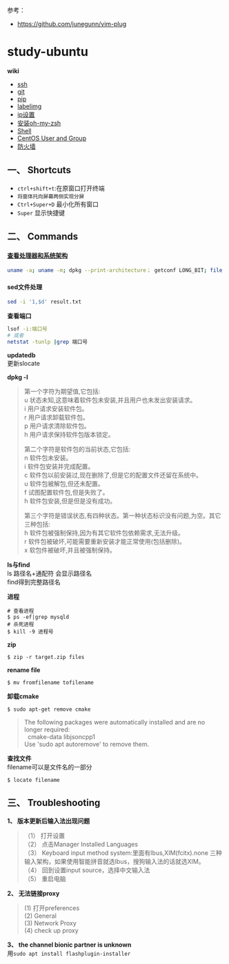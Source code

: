 参考：  
- https://github.com/junegunn/vim-plug  


# study-ubuntu
  
**wiki**  
* [ssh](https://github.com/nonelittlesong/study-ubuntu/wiki/SSH)
* [git](https://github.com/nonelittlesong/study-ubuntu/wiki/git)
* [pip](https://github.com/nonelittlesong/study-ubuntu/wiki/pip)
* [labelimg](https://github.com/nonelittlesong/study-ubuntu/wiki/LabelImg)
* [ip设置](https://github.com/nonelittlesong/study-ubuntu/wiki/ip%E8%AE%BE%E7%BD%AE)
* [安装oh-my-zsh](https://github.com/nonelittlesong/study-ubuntu/wiki/install-oh-my-zsh)
* [Shell](https://github.com/nonelittlesong/study-ubuntu/wiki/Shell)
* [CentOS User and Group](https://github.com/nonelittlesong/study-ubuntu/wiki/CentOS-User-and-Group)
* [防火墙](https://github.com/nonelittlesong/study-ubuntu/wiki/Ubuntu16%E9%98%B2%E7%81%AB%E5%A2%99)

## 一、 Shortcuts
* `ctrl+shift+t`:在原窗口打开终端
* `将窗体托向屏幕两侧实现分屏`
* `Ctrl+Super+D` 最小化所有窗口
* `Super` 显示快捷键

## 二、 Commands
#### [查看处理器和系统架构](https://blog.csdn.net/wykkunkun/article/details/79675675)
```sh
uname -a; uname -m; dpkg --print-architecture； getconf LONG_BIT; file /sbin/init;
```
#### sed文件处理
```sh
sed -i '1,$d' result.txt
```

**查看端口**  
```sh
lsof -i:端口号
# 或者
netstat -tunlp |grep 端口号
```

**updatedb**  
更新slocate  

**dpkg -l**  
>第一个字符为期望值,它包括:  
>u 状态未知,这意味着软件包未安装,并且用户也未发出安装请求。  
>i 用户请求安装软件包。  
>r 用户请求卸载软件包。  
>p 用户请求清除软件包。  
>h 用户请求保持软件包版本锁定。  
>
>第二个字符是软件包的当前状态,它包括:  
>n 软件包未安装。  
>i 软件包安装并完成配置。  
>c 软件包以前安装过,现在删除了,但是它的配置文件还留在系统中。  
>u 软件包被解包,但还未配置。  
>f 试图配置软件包,但是失败了。  
>h 软件包安装,但是但是没有成功。  
>
>第三个字符是错误状态,有四种状态。第一种状态标识没有问题,为空。其它三种包括:  
>h 软件包被强制保持,因为有其它软件包依赖需求,无法升级。  
>r 软件包被破坏,可能需要重新安装才能正常使用(包括删除)。  
>x 软包件被破坏,并且被强制保持。  

**ls与find**  
ls 路径名+通配符 会显示路径名  
find得到完整路径名  

**进程**  
```
# 查看进程
$ ps -ef|grep mysqld
# 杀死进程
$ kill -9 进程号
```

**zip**  
```
$ zip -r target.zip files
```
**rename file**  
```
$ mv fromfilename tofilename
```
**卸载cmake**  
```
$ sudo apt-get remove cmake
```
>The following packages were automatically installed and are no longer required:  
&nbsp;&nbsp;cmake-data libjsoncpp1  
>Use 'sudo apt autoremove' to remove them.  

**查找文件**  
filename可以是文件名的一部分  
```
$ locate filename
```

## 三、 Troubleshooting
**1、 版本更新后输入法出现问题**  
>（1） 打开设置  
>（2） 点击Manager Installed Languages  
>（3） Keyboard input method system:里面有Ibus,XIM(fcitx).none 三种输入架构，如果使用智能拼音就选Ibus，搜狗输入法的话就选XIM。  
>（4） 回到设置input source，选择中文输入法  
>（5） 重启电脑  

**2、 无法链接proxy**  
>(1) 打开preferences  
>(2) General  
>(3) Network Proxy  
>(4) check up proxy  

**3、 the channel bionic partner is unknown**  
用`sudo apt install flashplugin-installer`
